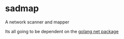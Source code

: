 # sadmap
A network scanner and mapper

Its all going to be dependent on the [golang net package](https://pkg.go.dev/net)
